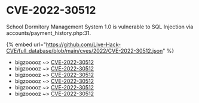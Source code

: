# CVE-2022-30512

School Dormitory Management System 1.0 is vulnerable to SQL Injection via accounts/payment_history.php:31.

{% embed url="https://github.com/Live-Hack-CVE/full_database/blob/main/cves/2022/CVE-2022-30512.json" %}


* bigzooooz ~> [CVE-2022-30512](https://www.alice-snow.ru/2022/database/cve-2022-30512/cve-2022-30512-bigzooooz)
* bigzooooz ~> [CVE-2022-30512](https://www.alice-snow.ru/2022/database/cve-2022-30512/cve-2022-30512-bigzooooz)
* bigzooooz ~> [CVE-2022-30512](https://www.alice-snow.ru/2022/database/cve-2022-30512/cve-2022-30512-bigzooooz)
* bigzooooz ~> [CVE-2022-30512](https://www.alice-snow.ru/2022/database/cve-2022-30512/cve-2022-30512-bigzooooz)
* bigzooooz ~> [CVE-2022-30512](https://www.alice-snow.ru/2022/database/cve-2022-30512/cve-2022-30512-bigzooooz)
* bigzooooz ~> [CVE-2022-30512](https://www.alice-snow.ru/2022/database/cve-2022-30512/cve-2022-30512-bigzooooz)
